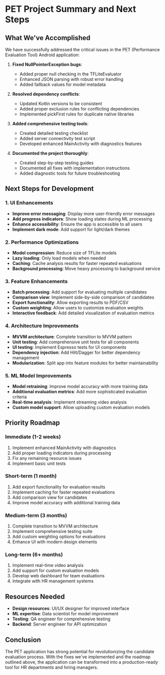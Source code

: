 # PET Project Summary and Next Steps

## What We've Accomplished

We have successfully addressed the critical issues in the PET (Performance Evaluation Tool) Android application:

1. **Fixed NullPointerException bugs**:

    - Added proper null checking in the TFLiteEvaluator
    - Enhanced JSON parsing with robust error handling
    - Added fallback values for model metadata

2. **Resolved dependency conflicts**:

    - Updated Kotlin versions to be consistent
    - Added proper exclusion rules for conflicting dependencies
    - Implemented pickFirst rules for duplicate native libraries

3. **Added comprehensive testing tools**:

    - Created detailed testing checklist
    - Added server connectivity test script
    - Developed enhanced MainActivity with diagnostics features

4. **Documented the project thoroughly**:
    - Created step-by-step testing guides
    - Documented all fixes with implementation instructions
    - Added diagnostic tools for future troubleshooting

## Next Steps for Development

### 1. UI Enhancements

-   **Improve error messaging**: Display more user-friendly error messages
-   **Add progress indicators**: Show loading states during ML processing
-   **Enhance accessibility**: Ensure the app is accessible to all users
-   **Implement dark mode**: Add support for light/dark themes

### 2. Performance Optimizations

-   **Model compression**: Reduce size of TFLite models
-   **Lazy loading**: Only load models when needed
-   **Caching**: Cache analysis results for faster repeated evaluations
-   **Background processing**: Move heavy processing to background service

### 3. Feature Enhancements

-   **Batch processing**: Add support for evaluating multiple candidates
-   **Comparison view**: Implement side-by-side comparison of candidates
-   **Export functionality**: Allow exporting results to PDF/CSV
-   **Custom weighting**: Allow users to customize evaluation weights
-   **Interactive feedback**: Add detailed visualization of evaluation metrics

### 4. Architecture Improvements

-   **MVVM architecture**: Complete transition to MVVM pattern
-   **Unit testing**: Add comprehensive unit tests for all components
-   **UI testing**: Implement Espresso tests for UI components
-   **Dependency injection**: Add Hilt/Dagger for better dependency management
-   **Modularization**: Split app into feature modules for better maintainability

### 5. ML Model Improvements

-   **Model retraining**: Improve model accuracy with more training data
-   **Additional evaluation metrics**: Add more sophisticated evaluation criteria
-   **Real-time analysis**: Implement streaming video analysis
-   **Custom model support**: Allow uploading custom evaluation models

## Priority Roadmap

### Immediate (1-2 weeks)

1. Implement enhanced MainActivity with diagnostics
2. Add proper loading indicators during processing
3. Fix any remaining resource issues
4. Implement basic unit tests

### Short-term (1 month)

1. Add export functionality for evaluation results
2. Implement caching for faster repeated evaluations
3. Add comparison view for candidates
4. Improve model accuracy with additional training data

### Medium-term (3 months)

1. Complete transition to MVVM architecture
2. Implement comprehensive testing suite
3. Add custom weighting options for evaluations
4. Enhance UI with modern design elements

### Long-term (6+ months)

1. Implement real-time video analysis
2. Add support for custom evaluation models
3. Develop web dashboard for team evaluations
4. Integrate with HR management systems

## Resources Needed

-   **Design resources**: UI/UX designer for improved interface
-   **ML expertise**: Data scientist for model improvement
-   **Testing**: QA engineer for comprehensive testing
-   **Backend**: Server engineer for API optimization

## Conclusion

The PET application has strong potential for revolutionizing the candidate evaluation process. With the fixes we've implemented and the roadmap outlined above, the application can be transformed into a production-ready tool for HR departments and hiring managers.
